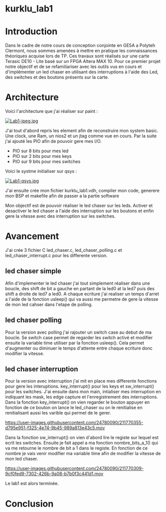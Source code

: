 # kurklu_lab1

# Introduction

Dans le cadre de notre cours de conception conjointe en GE5A a Polyteh Clermont, nous sommes amenées à mettre en pratique les connaissances théoriques acquise lors de TP. Ces travaux sont réalisés sur une carte Terasic DE10 - Lite basé sur un FPGA Altera MAX 10. Pour ce premier projet notre objectif et de se refamiliariser avec les outils vus en cours et d'implémenter un led chaser en utilisant des interruptions à l'aide des Led, des switches et des boutons présents sur la carte.


# Architecture
Voici l'architecture que j'ai réaliser sur paint :

[![Lab1-jpeg.jpg](https://i.postimg.cc/76V6y378/Lab1-jpeg.jpg)](https://postimg.cc/PpChW822)

J'ai tout d'abord repris les element afin de reconstruire mon system basic. Une clock, une Ram, un nios2 et un jtag comme vue en cours.
Par la suite j'ai ajouté les PIO afin de pouvoir gere mes I/O.
* PIO sur 8 bits pour mes led
* PIO sur 2 bits pour mes keys
* PIO sur 9 bits pour mes switches

Voici le systme initialiser sur qsys :

[![Lab1-qsys.jpg](https://i.postimg.cc/y6LC91zT/Lab1-qsys.jpg)](https://postimg.cc/yW3GCzxJ)

J'ai ensuite crée mon fichier kurklu_lab1.vdh, compiler mon code, generere mon BSP et makefile afin de passer a la partie software

Mon objectif est de pouvoir réaliser le led chaser sur les leds. Activer et desactiver le led chaser a l'aide des interruption sur les boutons et enfin gere la vitesse avec des interruption sur les switches. 

# Avancement

J'ai crée 3 fichier C led_chaser.c, led_chaser_polling.c et led_chaser_interrupt.c  pour les differente version.

## led chaser simple
Afin d'implementer le led chaser j'ai tout simplement réaliser dans une boucle, des shift de bit a gauche en partant de la led0 at la led7 puis des shift a droite de led7 a led0. A chaque ecriture j'ai realiser un temps d'arret a l'aide de la fonction usleep() qui va aussi me permetre de gere la vitesse de mon led cahser dans l'etape de polling.

## led chaser polling
Pour la version avec polling j'ai rajouter un switch case au debut de ma boucle. Se switch case permet de regarder les switch activé et modifier ensuite la variable time utiliser par la fonction usleep(). Cela permet d'augmenter ou diminuer le temps d'attente entre chaque ecriture donc modifier la vitesse.

## led chaser interruption
Pour la version avec interruption j'ai mit en place mes differente fonctions pour gere les interuptions. key_interrupt() pour les keys et sw_interrupt() pour les switches. J'ai ensuite dans mon main, intialiser mes interruption en indiquant les mask, les edge capture et l'enregistrement des interruptions. Dans la fonction key_interrupt() on vien regarder le bouton appuyer en fonction de ce bouton on lance le led_chaser ou on le renitialise en renitialisant aussi les varible qui permet de le gerer. 



https://user-images.githubusercontent.com/24780090/211770355-d795e951-f325-4e74-9b45-989a813e43c5.mov



Dans la fonction sw_interrupt() on vien d'abord lire le registe sur lequel est ecrit les switches. Ensuite je fait appel a ma fonction nombre_bits_a_1() qui va me retourne le nombre de bit a 1 dans le registe. En fonction de ce nombre je vais venir modifier ma variable time afin de modifier la vitesse de mon led chaser.



https://user-images.githubusercontent.com/24780090/211770309-9cf0fed9-7302-426b-9a08-b7b0f3c441d1.mov



Le lab1 est alors terminée.


# Conclusion
